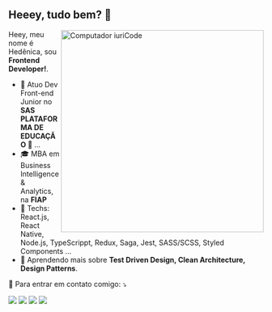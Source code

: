 ## Heeey, tudo bem?  👋

<img src="https://raw.githubusercontent.com/MicaelliMedeiros/micaellimedeiros/master/image/computer-illustration.png" min-width="400px" max-width="400px" width="400px" align="right" alt="Computador iuriCode">

<p align="left"> 
  Heey, meu nome é Hedênica, sou <strong>Frontend Developer!</strong>.<br>
  
- 💼 Atuo Dev Front-end Junior no **SAS PLATAFORMA DE EDUCAÇÃO 💙** ...
- 🎓 MBA em Business Intelligence & Analytics, na **FIAP**
- 🦄 Techs: React.js, React Native, Node.js, TypeScrippt, Redux, Saga, Jest, SASS/SCSS, Styled Components ...
- 🌱 Aprendendo mais sobre **Test Driven Design, Clean Architecture, Design Patterns**.
</p>

<p align="left">
  💌 Para entrar em contato comigo: ⤵️
</p>

<p align="left">
  <a href="mailto:hedenica@hotmail.com" alt="Gmail" target="_blank">
  <img src="https://img.shields.io/badge/-Gmail-FF0000?style=flat-square&labelColor=FF0000&logo=gmail&logoColor=white" /></a>

  <a href="https://linkedin.com/in/hedenica" alt="Linkedin" target="_blank">
  <img src="https://img.shields.io/badge/-Linkedin-0e76a8?style=flat-square&logo=Linkedin&logoColor=white" /></a>

  <a href="https://www.facebook.com/hedenica.morais" alt="Facebook" target="_blank">
  <img src="https://img.shields.io/badge/-Facebook-3b5998?style=flat-square&labelColor=3b5998&logo=facebook&logoColor=white" /></a>

  <a href="https://www.instagram.com/hedenica_morais/" alt="Instagram" target="_blank">
  <img src="https://img.shields.io/badge/-Instagram-DF0174?style=flat-square&labelColor=DF0174&logo=instagram&logoColor=white" /></a>
</p>  

